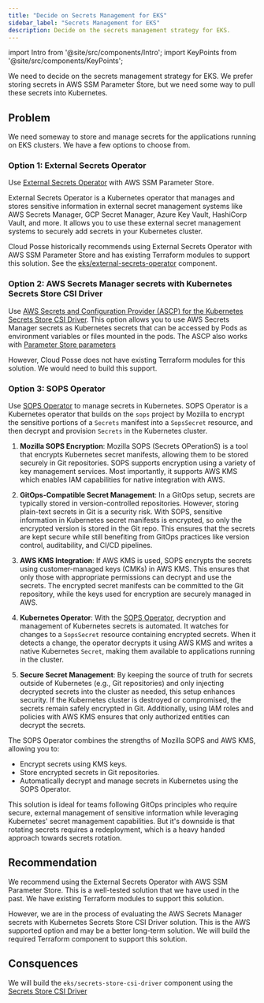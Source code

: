 ```yaml
---
title: "Decide on Secrets Management for EKS"
sidebar_label: "Secrets Management for EKS"
description: Decide on the secrets management strategy for EKS.
---
```

import Intro from '@site/src/components/Intro';
import KeyPoints from '@site/src/components/KeyPoints';

<Intro>
We need to decide on the secrets management strategy for EKS. We prefer storing secrets in AWS SSM Parameter Store, but we need some way to pull these secrets into Kubernetes.
</Intro>

## Problem

We need someway to store and manage secrets for the applications running on EKS clusters. We have a few options to choose from.

### Option 1: External Secrets Operator

Use [External Secrets Operator](https://external-secrets.io/latest/) with AWS SSM Parameter Store.

External Secrets Operator is a Kubernetes operator that manages and stores sensitive information in external secret management systems like AWS Secrets Manager, GCP Secret Manager, Azure Key Vault, HashiCorp Vault, and more. It allows you to use these external secret management systems to securely add secrets in your Kubernetes cluster.

Cloud Posse historically recommends using External Secrets Operator with AWS SSM Parameter Store and has existing Terraform modules to support this solution. See the [eks/external-secrets-operator](/components/library/aws/eks/external-secrets-operator/) component.

### Option 2: AWS Secrets Manager secrets with Kubernetes Secrets Store CSI Driver

Use [AWS Secrets and Configuration Provider (ASCP) for the Kubernetes Secrets Store CSI Driver](https://docs.aws.amazon.com/secretsmanager/latest/userguide/integrating_csi_driver.html). This option allows you to use AWS Secrets Manager secrets as Kubernetes secrets that can be accessed by Pods as environment variables or files mounted in the pods. The ASCP also works with [Parameter Store parameters](https://docs.aws.amazon.com/systems-manager/latest/userguide/integrating_csi_driver.html)

However, Cloud Posse does not have existing Terraform modules for this solution. We would need to build this support.

### Option 3: SOPS Operator

Use [SOPS Operator](https://github.com/isindir/sops-secrets-operator) to manage secrets in Kubernetes. SOPS Operator is a Kubernetes operator that builds on the `sops` project by Mozilla to encrypt the sensitive portions of a `Secrets` manifest into a `SopsSecret` resource, and then decrypt and provision `Secrets` in the Kubernetes cluster.

1. **Mozilla SOPS Encryption**: Mozilla SOPS (Secrets OPerationS) is a tool that encrypts Kubernetes secret manifests, allowing them to be stored securely in Git repositories. SOPS supports encryption using a variety of key management services. Most importantly, it supports AWS KMS which enables IAM capabilities for native integration with AWS.

2. **GitOps-Compatible Secret Management**: In a GitOps setup, secrets are typically stored in version-controlled repositories. However, storing plain-text secrets in Git is a security risk. With SOPS, sensitive information in Kubernetes secret manifests is encrypted, so only the encrypted version is stored in the Git repo. This ensures that the secrets are kept secure while still benefiting from GitOps practices like version control, auditability, and CI/CD pipelines.

3. **AWS KMS Integration**: If AWS KMS is used, SOPS encrypts the secrets using customer-managed keys (CMKs) in AWS KMS. This ensures that only those with appropriate permissions can decrypt and use the secrets. The encrypted secret manifests can be committed to the Git repository, while the keys used for encryption are securely managed in AWS.

4. **Kubernetes Operator**: With the [SOPS Operator](https://github.com/isindir/sops-secrets-operator), decryption and management of Kubernetes secrets is automated. It watches for changes to a `SopsSecret` resource containing encrypted secrets. When it detects a change, the operator decrypts it using AWS KMS and writes a native Kubernetes `Secret`, making them available to applications running in the cluster.

5. **Secure Secret Management**: By keeping the source of truth for secrets outside of Kubernetes (e.g., Git repositories) and only injecting decrypted secrets into the cluster as needed, this setup enhances security. If the Kubernetes cluster is destroyed or compromised, the secrets remain safely encrypted in Git. Additionally, using IAM roles and policies with AWS KMS ensures that only authorized entities can decrypt the secrets.

The SOPS Operator combines the strengths of Mozilla SOPS and AWS KMS, allowing you to:
- Encrypt secrets using KMS keys.
- Store encrypted secrets in Git repositories.
- Automatically decrypt and manage secrets in Kubernetes using the SOPS Operator.

This solution is ideal for teams following GitOps principles who require secure, external management of sensitive information while leveraging Kubernetes' secret management capabilities. But it's downside is that rotating secrets requires a redeployment, which is a heavy handed approach towards secrets rotation.

## Recommendation

We recommend using the External Secrets Operator with AWS SSM Parameter Store. This is a well-tested solution that we have used in the past. We have existing Terraform modules to support this solution.

However, we are in the process of evaluating the AWS Secrets Manager secrets with Kubernetes Secrets Store CSI Driver solution. This is the AWS supported option and may be a better long-term solution. We will build the required Terraform component to support this solution.

## Consquences

We will build the `eks/secrets-store-csi-driver` component using the [Secrets Store CSI Driver](https://secrets-store-csi-driver.sigs.k8s.io/getting-started/installation)
